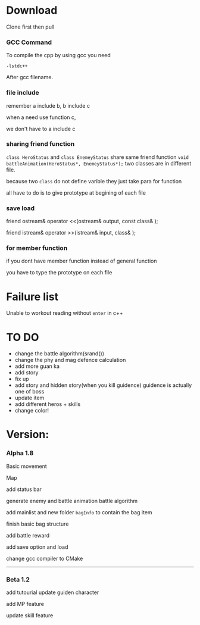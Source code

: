 # Download

Clone first
then pull

### GCC Command
To compile the cpp by using gcc you need
```
-lstdc++
```
After gcc filename.

### file include
remember a include b, b include c

when a need use function c,

we don't have to a include c 

### sharing friend function

`class HeroStatus` and `class EnemeyStatus` share same friend function `void battleAnimation(HeroStatus*, EnemeyStatus*);` two classes are in different file.

because two `class` do not define varible they just take para for function

all have to do is to give prototype at begining of each file 

### save load

friend ostream& operator <<(ostream& output, const class& );

friend istream& operator >>(istream& input, class& );

### for member function

if you dont have member function instead of general function 

you have to type the prototype on each file



# Failure list
Unable to workout reading without `enter` in c++


# TO DO
 - change the battle algorithm(srand())
 - change the phy and mag defence calculation
 - add more guan ka
 - add story
 - fix up
 - add story and hidden story(when you kill guidence) guidence is actually one of boss
 - update item
 - add different heros + skills
 - change color!


# Version:
### Alpha 1.8
Basic movement

Map

add status bar

generate enemy and battle animation battle algorithm

add mainlist and new folder `bagInfo` to contain the bag item

finish basic bag structure

add battle reward

add save option and load

change gcc compiler to CMake

---

### Beta 1.2

add tutourial update guiden character

add MP feature

update skill feature